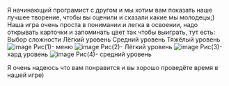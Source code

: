 Я начинающий програмист с другом и мы хотим вам показать наше лучшее творение, чтобы вы оценили и сказали какие мы молодецы;)
Наша игра очень проста в понимании и легка в освоении, надо открывать карточки и запоминать цвет так чтобы выиграть, тут есть:
  Выбор сложности
  Лёгкий уровень
  Средний уровень
  Тяжёлый уровень
![image](https://github.com/AsBarsik1274/Pair-cards/assets/135995272/9de13593-789c-45b9-9554-ef899174a9ac)
Рис(1)- меню
![image](https://github.com/AsBarsik1274/Pair-cards/assets/135995272/b8865f4f-52ea-46f4-b57a-27231fcb9aad)
Рис(2)- Лёгкий уровень
![image](https://github.com/AsBarsik1274/Pair-cards/assets/135995272/3aae2245-7a04-45f8-a0bc-c96a55d9b3c0)
Рис(3)- хард уровень
![image](https://github.com/AsBarsik1274/Pair-cards/assets/135995272/51e6e887-1e00-427a-a89d-6a11a4a079f4)
Рис(4)- средний уровень

Я очень надеюсь что вам понравится и вы хорошо проведёте время в нашей игре)
